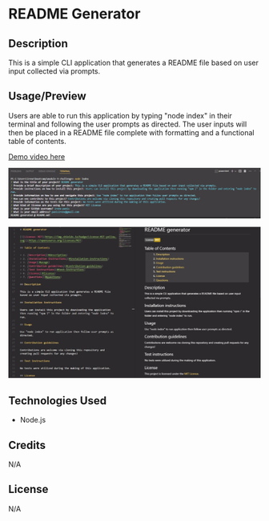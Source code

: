 # README Generator

## Description

This is a simple CLI application that generates a README file based on user input collected via prompts.

## Usage/Preview

Users are able to run this application by typing "node index" in their terminal and following the user prompts as directed. The user inputs will then be placed in a README file complete with formatting and a functional table of contents.

[Demo video here](https://youtu.be/eoPb3zHilQk)

![Screenshot of terminal displaying the flow of the application from start to finish](assets/img/preview.jpg)

![Screenshot of resulting README.md code and preview](assets/img/preview2.jpg)

## Technologies Used
* Node.js

## Credits

N/A

## License

N/A